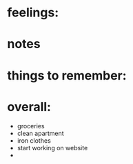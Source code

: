 # feelings:

# notes

# things to remember: 

# overall:

- groceries
-  clean apartment
- iron clothes
- start working on website
- 
